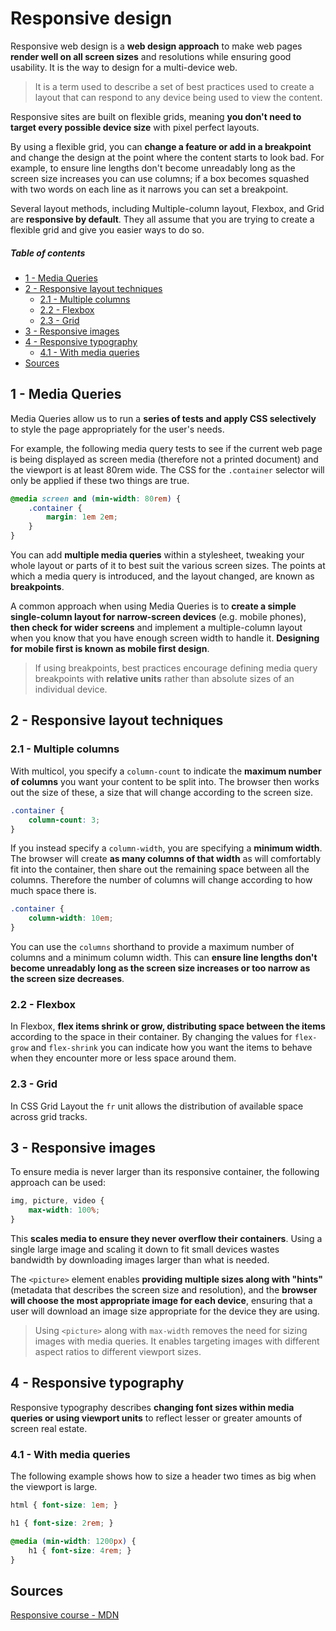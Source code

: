 [//]: # (TITLE Responsive design)
[//]: # (ENDPOINT /responsive)

# Responsive design

Responsive web design is a **web design approach** to make web pages **render well on all screen sizes** and resolutions while ensuring good usability. It is the way to design for a multi-device web.

 > It is a term used to describe a set of best practices used to create a layout that can respond to any device being used to view the content.
 
Responsive sites are built on flexible grids, meaning **you don't need to target every possible device size** with pixel perfect layouts.

By using a flexible grid, you can **change a feature or add in a breakpoint** and change the design at the point where the content starts to look bad. For example, to ensure line lengths don't become unreadably long as the screen size increases you can use columns; if a box becomes squashed with two words on each line as it narrows you can set a breakpoint.

Several layout methods, including Multiple-column layout, Flexbox, and Grid are **responsive by default**. They all assume that you are trying to create a flexible grid and give you easier ways to do so. 
 
 
<!-- markdown-toc start - Don't edit this section. Run M-x markdown-toc-refresh-toc -->
##### Table of contents

- [1 - Media Queries](#1---media-queries)
- [2 - Responsive layout techniques](#2---responsive-layout-techniques)
    - [2.1 - Multiple columns](#21---multiple-columns)
    - [2.2 - Flexbox](#22---flexbox)
    - [2.3 - Grid](#23---grid)
- [3 - Responsive images](#3---responsive-images)
- [4 - Responsive typography](#4---responsive-typography)
    - [4.1 - With media queries](#41---with-media-queries)
- [Sources](#sources)

<!-- markdown-toc end -->

## 1 - Media Queries

Media Queries allow us to run a **series of tests and apply CSS selectively** to style the page appropriately for the user's needs.

For example, the following media query tests to see if the current web page is being displayed as screen media (therefore not a printed document) and the viewport is at least 80rem wide. The CSS for the `.container` selector will only be applied if these two things are true.

```css
@media screen and (min-width: 80rem) {
	.container {
		margin: 1em 2em;
	}
}
```

You can add **multiple media queries** within a stylesheet, tweaking your whole layout or parts of it to best suit the various screen sizes. The points at which a media query is introduced, and the layout changed, are known as **breakpoints**.

A common approach when using Media Queries is to **create a simple single-column layout for narrow-screen devices** (e.g. mobile phones), **then check for wider screens** and implement a multiple-column layout when you know that you have enough screen width to handle it. **Designing for mobile first is known as mobile first design**.

> If using breakpoints, best practices encourage defining media query breakpoints with **relative units** rather than absolute sizes of an individual device.


## 2 - Responsive layout techniques

### 2.1 - Multiple columns

With multicol, you specify a `column-count` to indicate the **maximum number of columns** you want your content to be split into. The browser then works out the size of these, a size that will change according to the screen size.

```css
.container {
	column-count: 3;
}
```

If you instead specify a `column-width`, you are specifying a **minimum width**. The browser will create **as many columns of that width** as will comfortably fit into the container, then share out the remaining space between all the columns. Therefore the number of columns will change according to how much space there is.

```css
.container {
	column-width: 10em;
}
```

You can use the `columns` shorthand to provide a maximum number of columns and a minimum column width. This can **ensure line lengths don't become unreadably long as the screen size increases or too narrow as the screen size decreases**.


### 2.2 - Flexbox

In Flexbox, **flex items shrink or grow, distributing space between the items** according to the space in their container. By changing the values for `flex-grow` and `flex-shrink` you can indicate how you want the items to behave when they encounter more or less space around them.

### 2.3 - Grid

In CSS Grid Layout the `fr` unit allows the distribution of available space across grid tracks. 

## 3 - Responsive images

To ensure media is never larger than its responsive container, the following approach can be used:

```css
img, picture, video {
	max-width: 100%;
}
```

This **scales media to ensure they never overflow their containers**. Using a single large image and scaling it down to fit small devices wastes bandwidth by downloading images larger than what is needed.

The `<picture>` element enables **providing multiple sizes along with "hints"** (metadata that describes the screen size and resolution), and the **browser will choose the most appropriate image for each device**, ensuring that a user will download an image size appropriate for the device they are using.

> Using `<picture>` along with `max-width` removes the need for sizing images with media queries. It enables targeting images with different aspect ratios to different viewport sizes.

## 4 - Responsive typography

Responsive typography describes **changing font sizes within media queries or using viewport units** to reflect lesser or greater amounts of screen real estate.

### 4.1 - With media queries

The following example shows how to size a header two times as big when the viewport is large.
```css
html { font-size: 1em; }

h1 { font-size: 2rem; }

@media (min-width: 1200px) {
	h1 { font-size: 4rem; }
}
```


## Sources

[Responsive course - MDN](https://developer.mozilla.org/en-US/docs/Learn/CSS/CSS_layout/Responsive_Design)
